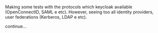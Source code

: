 
Making some tests with the protocols which keycloak available (OpenConnectID, SAML e etc). 
However, seeing too all identity providers, user federations (Kerberos, LDAP e etc). 

continue...
